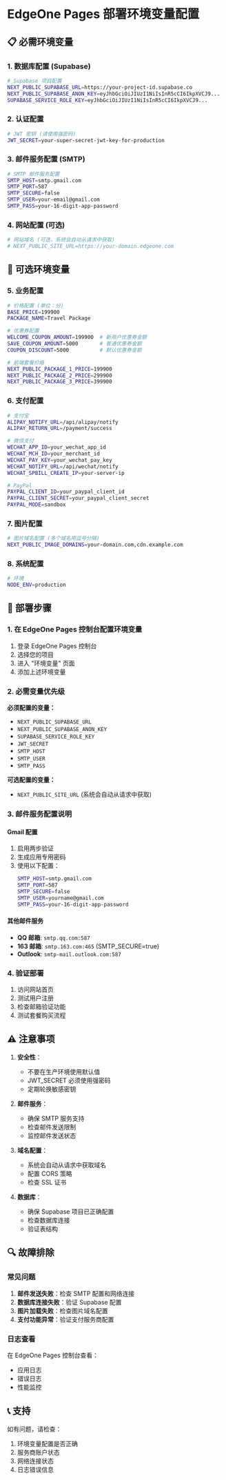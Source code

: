 # EdgeOne Pages 部署环境变量配置

## 📋 必需环境变量

### 1. 数据库配置 (Supabase)
```bash
# Supabase 项目配置
NEXT_PUBLIC_SUPABASE_URL=https://your-project-id.supabase.co
NEXT_PUBLIC_SUPABASE_ANON_KEY=eyJhbGciOiJIUzI1NiIsInR5cCI6IkpXVCJ9...
SUPABASE_SERVICE_ROLE_KEY=eyJhbGciOiJIUzI1NiIsInR5cCI6IkpXVCJ9...
```

### 2. 认证配置
```bash
# JWT 密钥 (请使用强密码)
JWT_SECRET=your-super-secret-jwt-key-for-production
```

### 3. 邮件服务配置 (SMTP)
```bash
# SMTP 邮件服务配置
SMTP_HOST=smtp.gmail.com
SMTP_PORT=587
SMTP_SECURE=false
SMTP_USER=your-email@gmail.com
SMTP_PASS=your-16-digit-app-password
```

### 4. 网站配置 (可选)
```bash
# 网站域名 (可选，系统会自动从请求中获取)
# NEXT_PUBLIC_SITE_URL=https://your-domain.edgeone.com
```

## 🔧 可选环境变量

### 5. 业务配置
```bash
# 价格配置 (单位：分)
BASE_PRICE=199900
PACKAGE_NAME=Travel Package

# 优惠券配置
WELCOME_COUPON_AMOUNT=199900  # 新用户优惠券金额
SAVE_COUPON_AMOUNT=5000       # 普通优惠券金额
COUPON_DISCOUNT=5000          # 默认优惠券金额

# 前端套餐价格
NEXT_PUBLIC_PACKAGE_1_PRICE=199900
NEXT_PUBLIC_PACKAGE_2_PRICE=299900
NEXT_PUBLIC_PACKAGE_3_PRICE=399900
```

### 6. 支付配置
```bash
# 支付宝
ALIPAY_NOTIFY_URL=/api/alipay/notify
ALIPAY_RETURN_URL=/payment/success

# 微信支付
WECHAT_APP_ID=your_wechat_app_id
WECHAT_MCH_ID=your_merchant_id
WECHAT_PAY_KEY=your_wechat_pay_key
WECHAT_NOTIFY_URL=/api/wechat/notify
WECHAT_SPBILL_CREATE_IP=your-server-ip

# PayPal
PAYPAL_CLIENT_ID=your_paypal_client_id
PAYPAL_CLIENT_SECRET=your_paypal_client_secret
PAYPAL_MODE=sandbox
```

### 7. 图片配置
```bash
# 图片域名配置 (多个域名用逗号分隔)
NEXT_PUBLIC_IMAGE_DOMAINS=your-domain.com,cdn.example.com
```

### 8. 系统配置
```bash
# 环境
NODE_ENV=production
```

## 🚀 部署步骤

### 1. 在 EdgeOne Pages 控制台配置环境变量
1. 登录 EdgeOne Pages 控制台
2. 选择您的项目
3. 进入 "环境变量" 页面
4. 添加上述环境变量

### 2. 必需变量优先级
**必须配置的变量：**
- `NEXT_PUBLIC_SUPABASE_URL`
- `NEXT_PUBLIC_SUPABASE_ANON_KEY`
- `SUPABASE_SERVICE_ROLE_KEY`
- `JWT_SECRET`
- `SMTP_HOST`
- `SMTP_USER`
- `SMTP_PASS`

**可选配置的变量：**
- `NEXT_PUBLIC_SITE_URL` (系统会自动从请求中获取)

### 3. 邮件服务配置说明

#### Gmail 配置
1. 启用两步验证
2. 生成应用专用密码
3. 使用以下配置：
   ```bash
   SMTP_HOST=smtp.gmail.com
   SMTP_PORT=587
   SMTP_SECURE=false
   SMTP_USER=yourname@gmail.com
   SMTP_PASS=your-16-digit-app-password
   ```

#### 其他邮件服务
- **QQ 邮箱**: `smtp.qq.com:587`
- **163 邮箱**: `smtp.163.com:465` (SMTP_SECURE=true)
- **Outlook**: `smtp-mail.outlook.com:587`

### 4. 验证部署
1. 访问网站首页
2. 测试用户注册
3. 检查邮箱验证功能
4. 测试套餐购买流程

## ⚠️ 注意事项

1. **安全性**：
   - 不要在生产环境使用默认值
   - JWT_SECRET 必须使用强密码
   - 定期轮换敏感密钥

2. **邮件服务**：
   - 确保 SMTP 服务支持
   - 检查邮件发送限制
   - 监控邮件发送状态

3. **域名配置**：
   - 系统会自动从请求中获取域名
   - 配置 CORS 策略
   - 检查 SSL 证书

4. **数据库**：
   - 确保 Supabase 项目已正确配置
   - 检查数据库连接
   - 验证表结构

## 🔍 故障排除

### 常见问题
1. **邮件发送失败**：检查 SMTP 配置和网络连接
2. **数据库连接失败**：验证 Supabase 配置
3. **图片加载失败**：检查图片域名配置
4. **支付功能异常**：验证支付服务商配置

### 日志查看
在 EdgeOne Pages 控制台查看：
- 应用日志
- 错误日志
- 性能监控

## 📞 支持

如有问题，请检查：
1. 环境变量配置是否正确
2. 服务商账户状态
3. 网络连接状态
4. 日志错误信息
